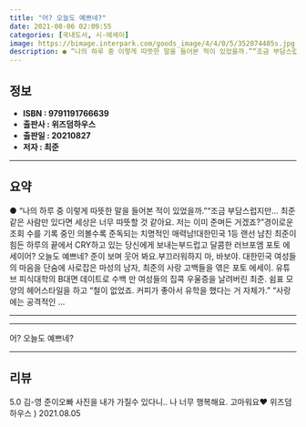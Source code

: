 ```yaml
---
title: "어? 오늘도 예쁘네?"
date: 2021-08-06 02:09:55
categories: [국내도서, 시-에세이]
image: https://bimage.interpark.com/goods_image/4/4/0/5/352874405s.jpg
description: ● “나의 하루 중 이렇게 따뜻한 말을 들어본 적이 있었을까.”“조금 부담스럽지만… 최준 같은 사람만 있다면 세상은 너무 따뜻할 것 같아요. 저는 이미 준며든 거겠죠?”경이로운 조회 수를 기록 중인 의볼수록 준독되는 치명적인 매력남!대한민국 1등 랜선 남친 최준이 힘든 하루의 끝에서
---
```


## **정보**

- **ISBN : 9791191766639**
- **출판사 : 위즈덤하우스**
- **출판일 : 20210827**
- **저자 : 최준**

------



## **요약**

●  “나의 하루 중 이렇게 따뜻한 말을 들어본 적이 있었을까.”“조금 부담스럽지만… 최준 같은 사람만 있다면 세상은 너무 따뜻할 것 같아요. 저는 이미 준며든 거겠죠?”경이로운 조회 수를 기록 중인 의볼수록 준독되는 치명적인 매력남!대한민국 1등 랜선 남친 최준이 힘든 하루의 끝에서 CRY하고 있는 당신에게 보내는부드럽고 달콤한 러브포엠 포토 에세이어? 오늘도 예쁘네? 준이 보며 웃어 봐요.부끄러워하지 마, 바보야. 대한민국 여성들의 마음을 단숨에 사로잡은 마성의 남자, 최준의 사랑 고백들을 엮은 포토 에세이. 유튜브 피식대학의 B대면 데이트로 수백 만 여성들의 집콕 우울증을 날려버린 최준. 쉼표 모양의 헤어스타일을 하고 “철이 없었죠. 커피가 좋아서 유학을 했다는 거 자체가.” “사랑에는 공격적인 ...

------



------


어? 오늘도 예쁘네? 

------


## **리뷰** 

5.0 김-영 준이오빠 사진을 내가 가질수 있다니.. 나 너무 행복해요. 고마워요♥ 위즈덤하우스  ) 2021.08.05 <br/>